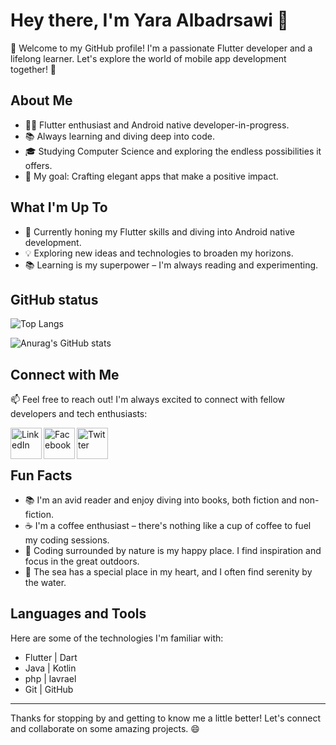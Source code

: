 
# Hey there, I'm Yara Albadrsawi 👋

🚀 Welcome to my GitHub profile! I'm a passionate Flutter developer and a lifelong learner. Let's explore the world of mobile app development together! 🌟

## About Me

- 👩‍💻 Flutter enthusiast and Android native developer-in-progress.
- 📚 Always learning and diving deep into code.
- 🎓 Studying Computer Science and exploring the endless possibilities it offers.
- 🎯 My goal: Crafting elegant apps that make a positive impact.



## What I'm Up To

- 🌱 Currently honing my Flutter skills and diving into Android native development.
- 💡 Exploring new ideas and technologies to broaden my horizons.
- 📚 Learning is my superpower – I'm always reading and experimenting.



## GitHub status 

![Top Langs](https://github-readme-stats.vercel.app/api/top-langs/?username=yaraAlbadrsawi&hide_progress=true)


![Anurag's GitHub stats](https://github-readme-stats.vercel.app/api?username=yaraAlbadrsawi&show_icons=true)



## Connect with Me

📫 Feel free to reach out! I'm always excited to connect with fellow developers and tech enthusiasts:

<a href="https://www.linkedin.com/in/yara-%D9%90albadrsawi-832ab21b0/">
  <img align="left" alt="LinkedIn" width="50px" src="https://github.com/yushi1007/yushi1007/blob/main/images/linkedin.svg" />
</a>

<a href="https://www.facebook.com/profile.php?id=100082525823952">
  <img align="left" alt="Facebook" width="50px" src="https://github.com/gauravghongde/social-icons/blob/master/SVG/Color/Facebook.svg" />
</a>

<a href="https://twitter.com/YAlbadrsawy">
  <img align="left" alt="Twitter" width="50px" src="https://github.com/gauravghongde/social-icons/blob/master/SVG/Color/Twitter.svg" />
</a>

<br/>
<br/>

## Fun Facts

- 📚 I'm an avid reader and enjoy diving into books, both fiction and non-fiction.
- ☕️ I'm a coffee enthusiast – there's nothing like a cup of coffee to fuel my coding sessions.
- 🌿 Coding surrounded by nature is my happy place. I find inspiration and focus in the great outdoors.
- 🌊 The sea has a special place in my heart, and I often find serenity by the water.

## Languages and Tools

Here are some of the technologies I'm familiar with:

- Flutter | Dart
- Java | Kotlin
- php | lavrael
- Git | GitHub

---

Thanks for stopping by and getting to know me a little better! Let's connect and collaborate on some amazing projects. 😄



<!--
**yaraAlBadrsawi/YaraAlbadrsawi** is a ✨ _special_ ✨ repository because its `README.md` (this file) appears on your GitHub profile.

Here are some ideas to get you started:

- 🔭 I’m currently working on ...
- 🌱 I’m currently learning ...
- 👯 I’m looking to collaborate on ...
- 🤔 I’m looking for help with ...
- 💬 Ask me about ...
- 📫 How to reach me: ...
- 😄 Pronouns: ...
- ⚡ Fun fact: ...
-->
